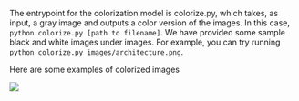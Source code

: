 The entrypoint for the colorization model is colorize.py, which takes, as input, a gray image and outputs a color version of the images.
In this case, `python colorize.py [path to filename]`. We have provided some sample black and white images under images. For example, you can try running `python colorize.py images/architecture.png`.

Here are some examples of colorized images

<img src="colorized_images/citizen kane.jpg">
